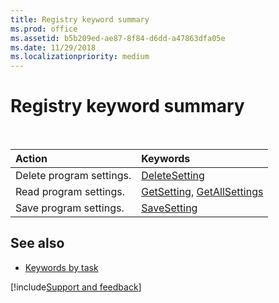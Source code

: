 ```yaml
---
title: Registry keyword summary
ms.prod: office
ms.assetid: b5b209ed-ae87-8f84-d6dd-a47863dfa05e
ms.date: 11/29/2018
ms.localizationpriority: medium
---
```



# Registry keyword summary

<br/>

|Action|Keywords|
|:-----|:-----|
|Delete program settings.|[DeleteSetting](deletesetting-statement.md)|
|Read program settings.|[GetSetting](getsetting-function.md), [GetAllSettings](getallsettings-function.md)|
|Save program settings.|[SaveSetting](savesetting-statement.md)|

## See also

- [Keywords by task](keywords-by-task.md)

[!include[Support and feedback](~/includes/feedback-boilerplate.md)]